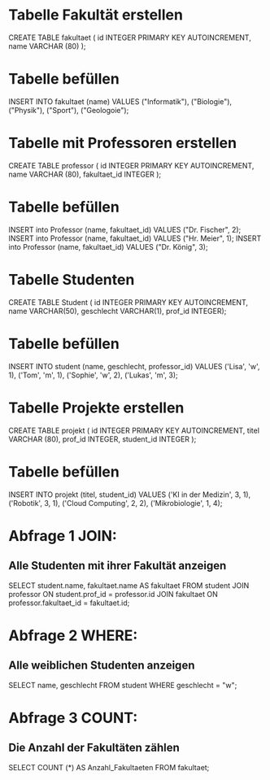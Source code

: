 # Tabelle Fakultät erstellen
CREATE TABLE fakultaet (
  id INTEGER PRIMARY KEY AUTOINCREMENT,
  name VARCHAR (80)
);

# Tabelle befüllen
INSERT INTO fakultaet (name)
VALUES ("Informatik"), ("Biologie"), ("Physik"), ("Sport"), ("Geologoie");

# Tabelle mit Professoren erstellen
CREATE TABLE professor (
  id INTEGER PRIMARY KEY AUTOINCREMENT,
  name VARCHAR (80),
fakultaet_id INTEGER 
);

# Tabelle befüllen
INSERT into Professor (name, fakultaet_id) VALUES ("Dr. Fischer", 2);
INSERT into Professor (name, fakultaet_id) VALUES ("Hr. Meier", 1);
INSERT into Professor (name, fakultaet_id) VALUES ("Dr. König", 3);

# Tabelle Studenten
CREATE TABLE Student (
  id INTEGER PRIMARY KEY AUTOINCREMENT,
  name VARCHAR(50),
  geschlecht VARCHAR(1),
  prof_id INTEGER);

# Tabelle befüllen
INSERT INTO student (name, geschlecht, professor_id) VALUES
('Lisa', 'w', 1),
('Tom', 'm', 1),
('Sophie', 'w', 2),
('Lukas', 'm', 3);

# Tabelle Projekte erstellen
CREATE TABLE projekt (
  id INTEGER PRIMARY KEY AUTOINCREMENT,
  titel VARCHAR (80),
  prof_id INTEGER,
  student_id INTEGER
);

# Tabelle befüllen
INSERT INTO projekt (titel, student_id) VALUES
('KI in der Medizin', 3, 1),
('Robotik', 3, 1),
('Cloud Computing', 2, 2),
('Mikrobiologie', 1, 4);

# Abfrage 1 JOIN:
## Alle Studenten mit ihrer Fakultät anzeigen
SELECT student.name, fakultaet.name AS fakultaet
FROM student
JOIN professor ON student.prof_id = professor.id
JOIN fakultaet ON professor.fakultaet_id = fakultaet.id;

# Abfrage 2 WHERE:
## Alle weiblichen Studenten anzeigen
SELECT name, geschlecht FROM student
WHERE geschlecht = "w";

# Abfrage 3 COUNT:
## Die Anzahl der Fakultäten zählen
SELECT COUNT (*) AS Anzahl_Fakultaeten
FROM fakultaet; 
